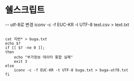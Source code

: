 쉘스크립트
========
-- utf-8로 변경
 iconv -c -f EUC-KR -t UTF-8 test.csv > text.txt
 
<code>
cat 지번* > buga.txt
echo $?
if [[ $? -ne 0 ]]; 
then
    echo "부가정보 데이터 통합 실패"
    exit 3
else
    iconv -c -f EUC-KR -t UTF-8 buga.txt > buga-utf8.txt
fi
</code>
